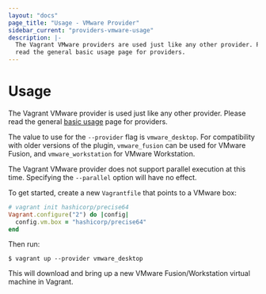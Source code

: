 ```yaml
---
layout: "docs"
page_title: "Usage - VMware Provider"
sidebar_current: "providers-vmware-usage"
description: |-
  The Vagrant VMware providers are used just like any other provider. Please
  read the general basic usage page for providers.
---
```


# Usage

The Vagrant VMware provider is used just like any other provider. Please
read the general [basic usage](/docs/providers/basic_usage.html) page for
providers.

The value to use for the `--provider` flag is `vmware_desktop`. For compatibility
with older versions of the plugin, `vmware_fusion` can be used for VMware
Fusion, and `vmware_workstation` for VMware Workstation.

The Vagrant VMware provider does not support parallel execution at this time.
Specifying the `--parallel` option will have no effect.

To get started, create a new `Vagrantfile` that points to a VMware box:

```ruby
# vagrant init hashicorp/precise64
Vagrant.configure("2") do |config|
  config.vm.box = "hashicorp/precise64"
end
```

Then run:

```shell
$ vagrant up --provider vmware_desktop
```

This will download and bring up a new VMware Fusion/Workstation virtual machine
in Vagrant.
